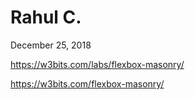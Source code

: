 # Rahul C.
December 25, 2018

https://w3bits.com/labs/flexbox-masonry/

https://w3bits.com/flexbox-masonry/

